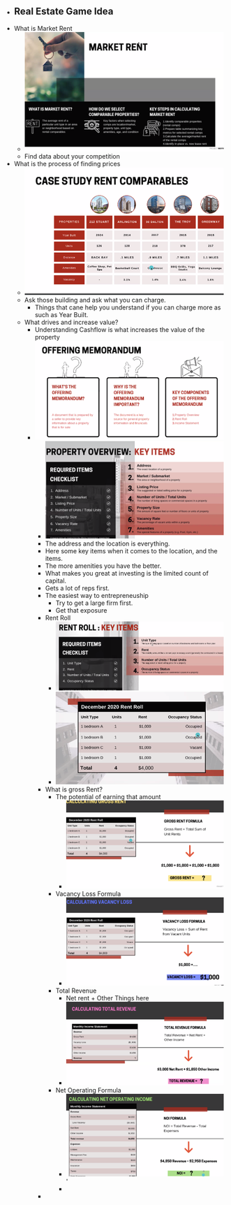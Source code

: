 - Real Estate Game Idea
	-
- What is Market Rent
	- ![image.png](../assets/image_1716645281185_0.png)
	- Find data about your competition
- What is the process of finding prices
	- ![image.png](../assets/image_1716645310518_0.png)
	- Ask those building and ask what you can charge.
		- Things that cane help you understand if you can charge more as such as Year Built.
	- What drives and increase value?
		- Understanding Cashflow is what increases the value of the property
		- ![image.png](../assets/image_1716646219995_0.png)
			- ![image.png](../assets/image_1716646255591_0.png)
			- The address and the location is everything.
			- Here some key items when it comes to the location, and the items.
			- The more amenities you have the better.
			- What makes you great at investing is the limited count of capital.
			- Gets a lot of reps first.
			- The easiest way to entrepreneuship
				- Try to get a large firm first.
				- Get that exposure
			- Rent Roll
				- ![image.png](../assets/image_1716646808836_0.png)
				- ![image.png](../assets/image_1716646816439_0.png)
			- What is gross Rent?
				- The potential of earning that amount
					- ![image.png](../assets/image_1716646975362_0.png)
				- Vacancy Loss Formula
					- ![image.png](../assets/image_1716646990337_0.png)
				- Total Revenue
					- Net rent + Other Things here
					- ![image.png](../assets/image_1716647027698_0.png)
				- Net Operating Formula
					- ![image.png](../assets/image_1716647071034_0.png)'
					-
			-